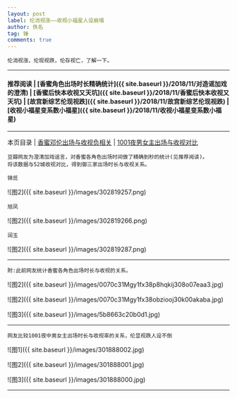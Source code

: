 ```yaml
---
layout: post
label: 伦消视涨——收视小福星人设崩塌
author: 佚名
tag: 锤
comments: true
---
```


    伦消视涨，伦现视跌，伦存视亡，了解一下。

---
#### 推荐阅读 \| [香蜜角色出场时长精确统计]({{ site.baseurl }}/2018/11/对造谣加戏的澄清) \| [香蜜后快本收视又天坑]({{ site.baseurl }}/2018/11/香蜜后快本收视又天坑)  \| [故宫新综艺伦现视跌]({{ site.baseurl }}/2018/11/故宫新综艺伦现视跌) \| [收视小福星变系数小福星]({{ site.baseurl }}/2018/11/收视小福星变系数小福星) 
---

本页目录 \| [香蜜邓伦出场与收视负相关](#dxjja) \| [1001夜男女主出场与收视对比](#dxjjb)


<a class="anchor" name="dxjja"></a>

    豆瓣网友为澄清加戏谣言，对香蜜各角色出场时间做了精确到秒的统计(见推荐阅读)。
    将该数据与52城收视对比，得到御三家出场时长与收视关系。
    
    锦觅

![图2]({{ site.baseurl }}/images/302819257.png)

    旭凤

![图2]({{ site.baseurl }}/images/302819266.png)

    润玉

![图2]({{ site.baseurl }}/images/302819287.png)

---

    附:此前网友统计香蜜各角色出场时长与收视的关系。

![图2]({{ site.baseurl }}/images/0070c31Mgy1fx38p8hqkij308o07eaa3.jpg)

![图2]({{ site.baseurl }}/images/0070c31Mgy1fx38obziooj30k00akaba.jpg)

![图3]({{ site.baseurl }}/images/5b8663c20b0d1.jpg)

---

<a class="anchor" name="dxjjb"></a>

    网友比较1001夜中男女主出场时长与收视率的关系，伦显视跌人设不倒

![图1]({{ site.baseurl }}/images/301888002.jpg)

![图2]({{ site.baseurl }}/images/301888001.jpg)

![图3]({{ site.baseurl }}/images/301888000.jpg)

---


